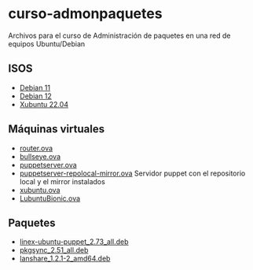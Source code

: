 # curso-admonpaquetes
Archivos para el curso de Administración de paquetes en una red de equipos Ubuntu/Debian
## ISOS
- [Debian 11](https://drive.google.com/file/d/1lp2e2Twfwwu1Xcd0T4AFzukl8n0Vxp5s/view?usp=drive_link)
- [Debian 12](https://drive.google.com/file/d/1YCJj4JNs5wsvQxNuKsad2yGoWKRcEC8Q/view?usp=drive_link)
- [Xubuntu 22.04](https://drive.google.com/file/d/1XQYy-SzQac32-ToiEzbmIxKriZLd0Z9h/view?usp=drive_link)
## Máquinas virtuales
- [router.ova](https://drive.google.com/file/d/1ia-ngiu3Lko7_UylTdn0-67cTqAEdIDd/view?usp=drive_link)
- [bullseye.ova](https://drive.google.com/file/d/1Ly76x1TKL105RTDh8-KMlw7_e1w178Mb/view?usp=drive_link)
- [puppetserver.ova](https://drive.google.com/file/d/1raeIFHR1R0WpHlorUOt_839m1zDbdJal/view?usp=drive_link)
- [puppetserver-repolocal-mirror.ova](https://drive.google.com/file/d/1VcEx5V5daVoQ9V7_fMQzYtM_pHqZc0Qa/view?usp=drive_link) Servidor puppet con el repositorio local y el mirror instalados
- [xubuntu.ova](https://drive.google.com/file/d/1J4UKMjUtjtpvZRDi7LcojBhvstNoW6fS/view?usp=drive_link)
- [LubuntuBionic.ova](https://drive.google.com/file/d/1PvhB0mJCLNL70wUsugNuwf2EIwZLwDEw/view?usp=drive_link)
## Paquetes
- [linex-ubuntu-puppet_2.73_all.deb](https://drive.google.com/file/d/1qCHos1rJSYP8Phfml8WHWIcTxPAWwnMx/view?usp=drive_link)
- [pkgsync_2.51_all.deb](https://drive.google.com/file/d/16Z9wES2wvFCTBC8DLTGd7Yjrtuolu0P6/view?usp=drive_link)
- [lanshare_1.2.1-2_amd64.deb](https://drive.google.com/file/d/19DzClVSW51tZG-LyHHhOzGkvVHS30dGX/view?usp=drive_link)
